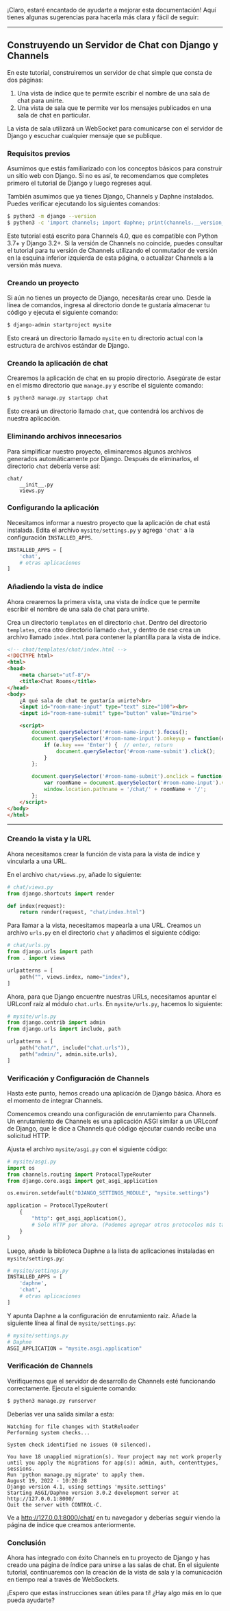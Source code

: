 ¡Claro, estaré encantado de ayudarte a mejorar esta documentación! Aquí tienes algunas sugerencias para hacerla más clara y fácil de seguir:

---

## Construyendo un Servidor de Chat con Django y Channels

En este tutorial, construiremos un servidor de chat simple que consta de dos páginas:

1. Una vista de índice que te permite escribir el nombre de una sala de chat para unirte.
2. Una vista de sala que te permite ver los mensajes publicados en una sala de chat en particular.

La vista de sala utilizará un WebSocket para comunicarse con el servidor de Django y escuchar cualquier mensaje que se publique.

### Requisitos previos

Asumimos que estás familiarizado con los conceptos básicos para construir un sitio web con Django. Si no es así, te recomendamos que completes primero el tutorial de Django y luego regreses aquí.

También asumimos que ya tienes Django, Channels y Daphne instalados. Puedes verificar ejecutando los siguientes comandos:

```bash
$ python3 -m django --version
$ python3 -c 'import channels; import daphne; print(channels.__version__, daphne.__version__)'
```

Este tutorial está escrito para Channels 4.0, que es compatible con Python 3.7+ y Django 3.2+. Si la versión de Channels no coincide, puedes consultar el tutorial para tu versión de Channels utilizando el conmutador de versión en la esquina inferior izquierda de esta página, o actualizar Channels a la versión más nueva.

### Creando un proyecto

Si aún no tienes un proyecto de Django, necesitarás crear uno. Desde la línea de comandos, ingresa al directorio donde te gustaría almacenar tu código y ejecuta el siguiente comando:

```bash
$ django-admin startproject mysite
```

Esto creará un directorio llamado `mysite` en tu directorio actual con la estructura de archivos estándar de Django.

### Creando la aplicación de chat

Crearemos la aplicación de chat en su propio directorio. Asegúrate de estar en el mismo directorio que `manage.py` y escribe el siguiente comando:

```bash
$ python3 manage.py startapp chat
```

Esto creará un directorio llamado `chat`, que contendrá los archivos de nuestra aplicación.

### Eliminando archivos innecesarios

Para simplificar nuestro proyecto, eliminaremos algunos archivos generados automáticamente por Django. Después de eliminarlos, el directorio `chat` debería verse así:

```
chat/
    __init__.py
    views.py
```

### Configurando la aplicación

Necesitamos informar a nuestro proyecto que la aplicación de chat está instalada. Edita el archivo `mysite/settings.py` y agrega `'chat'` a la configuración `INSTALLED_APPS`.

```python
INSTALLED_APPS = [
    'chat',
    # otras aplicaciones
]
```

### Añadiendo la vista de índice

Ahora crearemos la primera vista, una vista de índice que te permite escribir el nombre de una sala de chat para unirte.

Crea un directorio `templates` en el directorio `chat`. Dentro del directorio `templates`, crea otro directorio llamado `chat`, y dentro de ese crea un archivo llamado `index.html` para contener la plantilla para la vista de índice.

```html
<!-- chat/templates/chat/index.html -->
<!DOCTYPE html>
<html>
<head>
    <meta charset="utf-8"/>
    <title>Chat Rooms</title>
</head>
<body>
    ¿A qué sala de chat te gustaría unirte?<br>
    <input id="room-name-input" type="text" size="100"><br>
    <input id="room-name-submit" type="button" value="Unirse">

    <script>
        document.querySelector('#room-name-input').focus();
        document.querySelector('#room-name-input').onkeyup = function(e) {
            if (e.key === 'Enter') {  // enter, return
                document.querySelector('#room-name-submit').click();
            }
        };

        document.querySelector('#room-name-submit').onclick = function(e) {
            var roomName = document.querySelector('#room-name-input').value;
            window.location.pathname = '/chat/' + roomName + '/';
        };
    </script>
</body>
</html>
```


---

### Creando la vista y la URL

Ahora necesitamos crear la función de vista para la vista de índice y vincularla a una URL.

En el archivo `chat/views.py`, añade lo siguiente:

```python
# chat/views.py
from django.shortcuts import render

def index(request):
    return render(request, "chat/index.html")
```

Para llamar a la vista, necesitamos mapearla a una URL. Creamos un archivo `urls.py` en el directorio `chat` y añadimos el siguiente código:

```python
# chat/urls.py
from django.urls import path
from . import views

urlpatterns = [
    path("", views.index, name="index"),
]
```

Ahora, para que Django encuentre nuestras URLs, necesitamos apuntar el URLconf raíz al módulo `chat.urls`. En `mysite/urls.py`, hacemos lo siguiente:

```python
# mysite/urls.py
from django.contrib import admin
from django.urls import include, path

urlpatterns = [
    path("chat/", include("chat.urls")),
    path("admin/", admin.site.urls),
]
```

### Verificación y Configuración de Channels

Hasta este punto, hemos creado una aplicación de Django básica. Ahora es el momento de integrar Channels.

Comencemos creando una configuración de enrutamiento para Channels. Un enrutamiento de Channels es una aplicación ASGI similar a un URLconf de Django, que le dice a Channels qué código ejecutar cuando recibe una solicitud HTTP.

Ajusta el archivo `mysite/asgi.py` con el siguiente código:

```python
# mysite/asgi.py
import os
from channels.routing import ProtocolTypeRouter
from django.core.asgi import get_asgi_application

os.environ.setdefault("DJANGO_SETTINGS_MODULE", "mysite.settings")

application = ProtocolTypeRouter(
    {
        "http": get_asgi_application(),
        # Solo HTTP por ahora. (Podemos agregar otros protocolos más tarde).
    }
)
```

Luego, añade la biblioteca Daphne a la lista de aplicaciones instaladas en `mysite/settings.py`:

```python
# mysite/settings.py
INSTALLED_APPS = [
    'daphne',
    'chat',
    # otras aplicaciones
]
```

Y apunta Daphne a la configuración de enrutamiento raíz. Añade la siguiente línea al final de `mysite/settings.py`:

```python
# mysite/settings.py
# Daphne
ASGI_APPLICATION = "mysite.asgi.application"
```

### Verificación de Channels

Verifiquemos que el servidor de desarrollo de Channels esté funcionando correctamente. Ejecuta el siguiente comando:

```bash
$ python3 manage.py runserver
```

Deberías ver una salida similar a esta:

```
Watching for file changes with StatReloader
Performing system checks...

System check identified no issues (0 silenced).

You have 18 unapplied migration(s). Your project may not work properly until you apply the migrations for app(s): admin, auth, contenttypes, sessions.
Run 'python manage.py migrate' to apply them.
August 19, 2022 - 10:20:28
Django version 4.1, using settings 'mysite.settings'
Starting ASGI/Daphne version 3.0.2 development server at http://127.0.0.1:8000/
Quit the server with CONTROL-C.
```

Ve a http://127.0.0.1:8000/chat/ en tu navegador y deberías seguir viendo la página de índice que creamos anteriormente.

### Conclusión

Ahora has integrado con éxito Channels en tu proyecto de Django y has creado una página de índice para unirse a las salas de chat. En el siguiente tutorial, continuaremos con la creación de la vista de sala y la comunicación en tiempo real a través de WebSockets.

¡Espero que estas instrucciones sean útiles para ti! ¿Hay algo más en lo que pueda ayudarte?